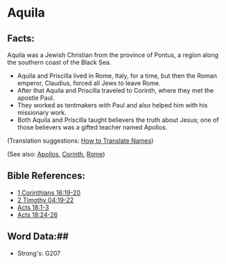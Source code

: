 # Aquila #

## Facts: ##

Aquila was a Jewish Christian from the province of Pontus, a region along the southern coast of the Black Sea.
 
* Aquila and Priscilla lived in Rome, Italy, for a time, but then the Roman emperor, Claudius, forced all Jews to leave Rome. 
* After that Aquila and Priscilla traveled to Corinth, where they met the apostle Paul.
* They worked as tentmakers with Paul and also helped him with his missionary work.
* Both Aquila and Priscilla taught believers the truth about Jesus; one of those believers was a gifted teacher named Apollos.

(Translation suggestions: [How to Translate Names](rc://en/ta/man/translate/translate-names))

(See also: [Apollos](apollos.md), [Corinth](corinth.md), [Rome](rome.md))

## Bible References: ##

* [1 Corinthians 16:19-20](rc://en/tn/help/1co/16/19)
* [2 Timothy 04:19-22](rc://en/tn/help/2ti/04/19)
* [Acts 18:1-3](rc://en/tn/help/act/18/01)
* [Acts 18:24-26](rc://en/tn/help/act/18/24)

## Word Data:##

* Strong's: G207
